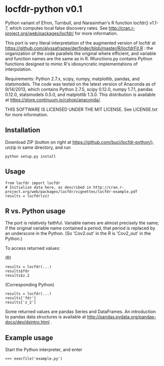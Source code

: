 locfdr-python v0.1
==================

Python variant of Efron, Turnbull, and Narasimhan's R function locfdr() v1.1-7, which computes local false discovery rates. See http://cran.r-project.org/web/packages/locfdr/ for more information.

This port is very literal interpretation of the augmented version of locfdr at https://github.com/alyssafrazee/derfinder/blob/master/R/locfdrFit.R : the organization of the code parallels the original where efficient, and variable and function names are the same as in R. Rfunctions.py contains Python functions designed to mimic R's idiosyncratic implementations of interpolation.

Requirements: Python 2.7.x, scipy, numpy, matplotlib, pandas, and statsmodels. The code was tested on the latest version of Anaconda as of 9/14/2013, which contains Python 2.7.5, scipy 0.12.0, numpy 1.7.1, pandas 0.12.0, statsmodels 0.5.0, and matplotlib 1.3.0. This distribution is available at https://store.continuum.io/cshop/anaconda/.

THIS SOFTWARE IS LICENSED UNDER THE MIT LICENSE. See LICENSE.txt for more information.

Installation
------------------
Download ZIP (button on right at https://github.com/buci/locfdr-python/), unzip in same directory, and run

    python setup.py install


Usage
-----------------

    from locfdr import locfdr
    # Initialize data here, as described in http://cran.r-project.org/web/packages/locfdr/vignettes/locfdr-example.pdf 
    results = locfdr(zz)

R vs. Python usage
------------------

The port is relatively faithful. Variable names are almost precisely the same; if the original variable name contained a period, that period is replaced by an underscore in the Python. (So 'Cov2.out' in the R is 'Cov2_out' in the Python.)

To access returned values:

(R)

    results = locfdr(...)
    results$fdr
    results$z.2
	
(Corresponding Python)

    results = locfdr(...)
    results['fdr']
    results['z_2']

Some returned values are pandas Series and DataFrames. An introduction to pandas data structures is available at http://pandas.pydata.org/pandas-docs/dev/dsintro.html .

Example usage
------------------
Start the Python interpreter, and enter

    >>> execfile('example.py')
